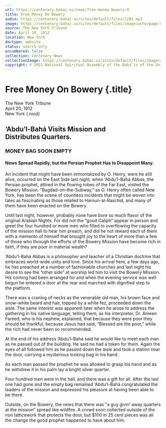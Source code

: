 ```yaml
---
url: https://centenary.bahai.us/news/free-money-bowery-0
title: Free Money On Bowery
audio: https://centenary.bahai.us/sites/default/files/1281.mp3
image: https://centenary.bahai.us/sites/default/files/imagecache/page-main-image/images/press_clippings/1912-04-20%2CThe%20New%20York%20Tribune%2CFree%20Money%20on%20Bowery.png
source: The New York Tribune
date: April 20, 1912
location: New York
doctype: website
status: search-only
encumbered: false
collection: Centenary News
collectionImage: https://centenary.bahai.us/sites/default/files/imagecache/theme-image/main_image/abdulbaha-overview-small_0.jpg
copyright: © 2011 National Spiritual Assembly of the Bahá’ís of the United States
---
```



# Free Money On Bowery {.title}

The New York Tribune  
April 20, 1912  
New York
{.noid}  



‘Abdu’l-Bahá Visits Mission and Distributes Quarters.
-----------------------------------------------------

### MONEY BAG SOON EMPTY

#### News Spread Rapidly, but the Persian Prophet Has to Disappoint Many.

An incident that might have been immortalized by O. Henry, were he still alive, occurred on the East Side last night, when ‘Abdu’l-Bahá Abbas, the Persian prophet, attired in the flowing robes of the Far East, visited the Bowery Mission. “Bagdad-on-the-Subway,” as O. Henry often called New York, has been the scene of countless incidents that might be woven into tales as fascinating as those related to Haroun-al-Raschid, and many of them have been enacted on the Bowery.

Until last night, however, probably none have bore so much flavor of the original Arabian Nights. For did not the “good Caliph” appear in person and greet the four hundred or more men who filled to overflowing the capacity of the mission hall to hear him preach, and did he not reward each of them with a memento of himself that brought joy to the heart of more than a few of those who through the efforts of the Bowery Mission have become rich in faith, if they are poor in material wealth?

‘Abdu’l-Bahá Abbas is a philosopher and teacher of a Christian doctrine that embraces world-wide unity and love. Since his arrival here, a few days ago, he has preached at a number of fashionable churches and last night his desire to see the “other side” at worship led him to visit the Bowery Mission. His coming had been arranged for and when the evening service was well begun he entered a door at the rear and marched with dignified step to the platform.

There was a craning of necks as the venerable old man, his brown face and snow-white beard and hair, topped by a white fez, proceeded down the aisle. The same interest was apparent later when he arose to address the gathering in his native language, telling them, as his interpreter, Dr. Ameen Fareed, who is his nephew, explained, that because they were poor they should be thankful, because Jesus had said, “Blessed are the poor,” while the rich had never been so recommended.

At the end of his address ‘Abdu’l-Bahá said he would like to meet each man as he passed out of the building. He said he had a token for them. Again the eyes of all followed him as he passed down the aisle and took a station near the door, carrying a mysterious looking bag in his hand.

As each man passed the prophet he was allowed to grasp his hand and as he withdrew it in his palm lay a bright silver quarter.

Four hundred men were in the hall, and there was a gift for all. After the last one had gone and the empty bag remained ‘Abdu’l-Bahá congratulated the leaders of the mission and expressed his pleasure at having been able to be there.

Outside, on the Bowery, the news that there was “a guy givin’ away quarters at the mission” spread like wildfire. A crowd soon collected outside of the iron latticework that protects the door, but $100 in 25 cent pieces was all the change the good prophet happened to have about him.